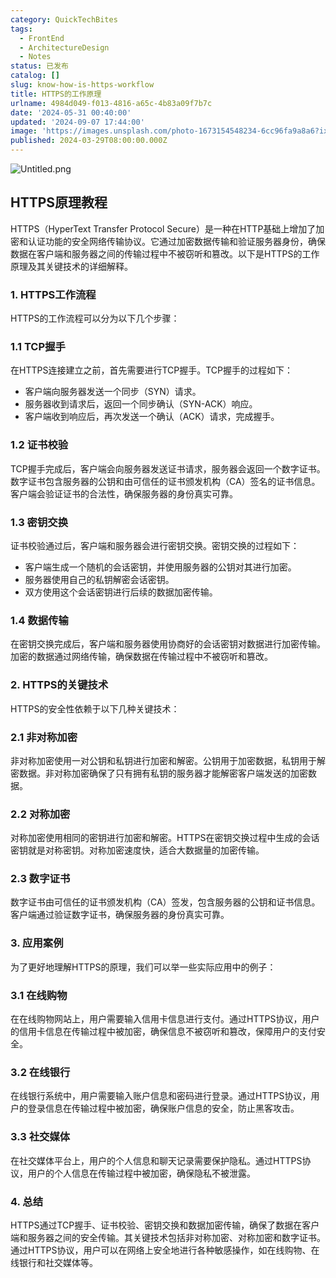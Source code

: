 ```yaml
---
category: QuickTechBites
tags:
  - FrontEnd
  - ArchitectureDesign
  - Notes
status: 已发布
catalog: []
slug: know-how-is-https-workflow
title: HTTPS的工作原理
urlname: 4984d049-f013-4816-a65c-4b83a09f7b7c
date: '2024-05-31 00:40:00'
updated: '2024-09-07 17:44:00'
image: 'https://images.unsplash.com/photo-1673154548234-6cc96fa9a8a6?ixlib=rb-4.0.3&q=85&fm=jpg&crop=entropy&cs=srgb'
published: 2024-03-29T08:00:00.000Z
---
```


![Untitled.png](https://prod-files-secure.s3.us-west-2.amazonaws.com/5d24fe63-e567-4804-86f9-9fdc62e13082/2950c759-0255-4c0a-becc-122aae8c82c0/Untitled.png?X-Amz-Algorithm=AWS4-HMAC-SHA256&X-Amz-Content-Sha256=UNSIGNED-PAYLOAD&X-Amz-Credential=ASIAZI2LB466ZTHMACAE%2F20250214%2Fus-west-2%2Fs3%2Faws4_request&X-Amz-Date=20250214T053624Z&X-Amz-Expires=3600&X-Amz-Security-Token=IQoJb3JpZ2luX2VjEP7%2F%2F%2F%2F%2F%2F%2F%2F%2F%2FwEaCXVzLXdlc3QtMiJGMEQCIHlm3NGos5oTlhYqvXLkMPoTSO2EOG1egZfCCcsHnqZ8AiBhx3M1HNZbez7aAQ3uHmMg4xN4J6wsvTpe5UzysGbNlyr%2FAwgnEAAaDDYzNzQyMzE4MzgwNSIMUxWz8WhrNg4ZJu%2B1KtwDeveZvXpivlkSdLQDboDEHVKeD01F1mAyDIBUs3xgoxw3VltZXG2MQYNLBmXxm3poAd1OvHJa5588assArKr8CzMpm3M3rSTVySLaBIpXMXlVBVJC%2BZqsETW1IWxxoZ1aDIgTyz7ctnpysxhMNXh4rYoD8fKeQnFGEcXcf5Q2vqZ3GARo6PXunUeantau5VrxGhco3bm8S2vomGQavd3mTqFbGKvNVIbO8oGWKFec9d0%2FMRWEsxXoDESYo2nJhKVOlmFw96aWxyVvwuqlIxBQ%2B17kGqD%2BMqbFZZA1xTnjjnYGknh8E%2Bf%2F13iCtHVJpms1cE4uIH%2BH13osPi3s3clLGmK04nr5VcSe8aRMniR%2B8dmYhE1xUOAwGBlfYbN%2FDiyDIvIoxhEBuzIddNA1IUxMG3ODKPPk2u95zrsiq6Zo1M3YWwBae2JsQ7tJlIRkV2FGDujX1BKculc4PAle9n4zrqqy00pAEsOcDQGmCTELrg9fR%2B2%2BVIxtG9RzyPxBOPpgM%2BAi2E8J8zGiIc6HiEvTUExokVVdaXRbfMb%2FMXnj%2B3CKvQu4uamiAT4S%2BEDxQtylOLVoG7Lh0FfMXKMHpOXBHBBBYLmPraatBVWJVSnJhfSP%2F8xZ4FbBr60ZimQwsKq7vQY6pgEqbOAn1f8ro9vfUqBPppmwOqVu%2F5ITeXuhr%2FeKWtXrUcZ0hGTOyyeRhBUVuVAIGpfsMhwh5SWN%2B2U2XKIloBpe3X4p8pW0iEGaSa0595u0NUyg2Pa1AFboQXPj0EB0jA6r7uVT%2BT%2BtmiQWyW%2BEGjpKMSrZ6MWzlYNlrkfh8qo1NL3FcmeQSxE2iD8jjBpmKynYHMXvJuc4WSRk0JO7bZFb9d%2Bc1rbI&X-Amz-Signature=ab8bf732bfd9fddb1de7dbf96629dddf22cfed61897783f730269ed8becc1f57&X-Amz-SignedHeaders=host&x-id=GetObject)


## HTTPS原理教程


HTTPS（HyperText Transfer Protocol Secure）是一种在HTTP基础上增加了加密和认证功能的安全网络传输协议。它通过加密数据传输和验证服务器身份，确保数据在客户端和服务器之间的传输过程中不被窃听和篡改。以下是HTTPS的工作原理及其关键技术的详细解释。


### 1. HTTPS工作流程


HTTPS的工作流程可以分为以下几个步骤：


### 1.1 TCP握手


在HTTPS连接建立之前，首先需要进行TCP握手。TCP握手的过程如下：

- 客户端向服务器发送一个同步（SYN）请求。
- 服务器收到请求后，返回一个同步确认（SYN-ACK）响应。
- 客户端收到响应后，再次发送一个确认（ACK）请求，完成握手。

### 1.2 证书校验


TCP握手完成后，客户端会向服务器发送证书请求，服务器会返回一个数字证书。数字证书包含服务器的公钥和由可信任的证书颁发机构（CA）签名的证书信息。客户端会验证证书的合法性，确保服务器的身份真实可靠。


### 1.3 密钥交换


证书校验通过后，客户端和服务器会进行密钥交换。密钥交换的过程如下：

- 客户端生成一个随机的会话密钥，并使用服务器的公钥对其进行加密。
- 服务器使用自己的私钥解密会话密钥。
- 双方使用这个会话密钥进行后续的数据加密传输。

### 1.4 数据传输


在密钥交换完成后，客户端和服务器使用协商好的会话密钥对数据进行加密传输。加密的数据通过网络传输，确保数据在传输过程中不被窃听和篡改。


### 2. HTTPS的关键技术


HTTPS的安全性依赖于以下几种关键技术：


### 2.1 非对称加密


非对称加密使用一对公钥和私钥进行加密和解密。公钥用于加密数据，私钥用于解密数据。非对称加密确保了只有拥有私钥的服务器才能解密客户端发送的加密数据。


### 2.2 对称加密


对称加密使用相同的密钥进行加密和解密。HTTPS在密钥交换过程中生成的会话密钥就是对称密钥。对称加密速度快，适合大数据量的加密传输。


### 2.3 数字证书


数字证书由可信任的证书颁发机构（CA）签发，包含服务器的公钥和证书信息。客户端通过验证数字证书，确保服务器的身份真实可靠。


### 3. 应用案例


为了更好地理解HTTPS的原理，我们可以举一些实际应用中的例子：


### 3.1 在线购物


在在线购物网站上，用户需要输入信用卡信息进行支付。通过HTTPS协议，用户的信用卡信息在传输过程中被加密，确保信息不被窃听和篡改，保障用户的支付安全。


### 3.2 在线银行


在线银行系统中，用户需要输入账户信息和密码进行登录。通过HTTPS协议，用户的登录信息在传输过程中被加密，确保账户信息的安全，防止黑客攻击。


### 3.3 社交媒体


在社交媒体平台上，用户的个人信息和聊天记录需要保护隐私。通过HTTPS协议，用户的个人信息在传输过程中被加密，确保隐私不被泄露。


### 4. 总结


HTTPS通过TCP握手、证书校验、密钥交换和数据加密传输，确保了数据在客户端和服务器之间的安全传输。其关键技术包括非对称加密、对称加密和数字证书。通过HTTPS协议，用户可以在网络上安全地进行各种敏感操作，如在线购物、在线银行和社交媒体等。

